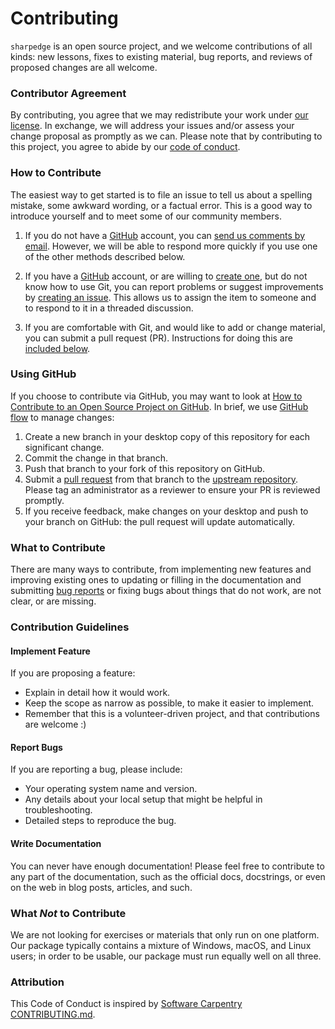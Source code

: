 # Contributing

`sharpedge` is an open source project, and we welcome contributions of all kinds:
new lessons, fixes to existing material, bug reports,
and reviews of proposed changes are all welcome.

### Contributor Agreement

By contributing, you agree that we may redistribute your work under 
[our license](./LICENSE). In exchange, we will address your issues and/or assess
your change proposal as promptly as we can.
Please note that by contributing to this project,
you agree to abide by our [code of conduct](./CONDUCT.md).

### How to Contribute

The easiest way to get started is to file an issue to tell us about a spelling
mistake, some awkward wording, or a factual error. This is a good way to
introduce yourself and to meet some of our community members.

1. If you do not have a [GitHub][github] account, you can [send us comments by
   email][contact]. However, we will be able to respond more quickly if you use
   one of the other methods described below.

2. If you have a [GitHub][github] account, or are willing to [create
   one][github-join], but do not know how to use Git, you can report problems
   or suggest improvements by [creating an issue][new_issues]. This allows us to
   assign the item to someone and to respond to it in a threaded discussion.

3. If you are comfortable with Git, and would like to add or change material,
   you can submit a pull request (PR). Instructions for doing this are
   [included below](#using-github).

### Using GitHub

If you choose to contribute via GitHub, you may want to look at [How to
Contribute to an Open Source Project on GitHub][how-contribute]. In brief, we
use [GitHub flow][github-flow] to manage changes:

1. Create a new branch in your desktop copy of this repository for each
   significant change.
2. Commit the change in that branch.
3. Push that branch to your fork of this repository on GitHub.
4. Submit a [pull request][pull-request] from that branch to the [upstream repository][repo].
Please tag an administrator as a reviewer to ensure your PR is reviewed promptly.
5. If you receive feedback, make changes on your desktop and push to your
   branch on GitHub: the pull request will update automatically.

### What to Contribute

There are many ways to contribute, from implementing new features and improving
existing ones to updating or filling in the documentation and submitting [bug
reports][issues] or fixing bugs about things that do not work, are not clear, or are missing.

### Contribution Guidelines

#### Implement Feature

If you are proposing a feature:

* Explain in detail how it would work.
* Keep the scope as narrow as possible, to make it easier to implement.
* Remember that this is a volunteer-driven project, and that contributions
  are welcome :)

#### Report Bugs

If you are reporting a bug, please include:

* Your operating system name and version.
* Any details about your local setup that might be helpful in troubleshooting.
* Detailed steps to reproduce the bug.

#### Write Documentation

You can never have enough documentation! Please feel free to contribute to any
part of the documentation, such as the official docs, docstrings, or even
on the web in blog posts, articles, and such.

### What *Not* to Contribute

We are not looking for exercises or materials that only run on one
platform. Our package typically contains a mixture of Windows, macOS, and
Linux users; in order to be usable, our package must run equally well on all
three.

### Attribution
This Code of Conduct is inspired by [Software Carpentry CONTRIBUTING.md][attribution].

[attribution]: https://github.com/swcarpentry/r-novice-inflammation/blob/main/CONTRIBUTING.md
[contact]: mailto:yuci21st@student.ubc.ca
[github]: https://github.com
[github-flow]: https://guides.github.com/introduction/flow/
[github-join]: https://github.com/join
[how-contribute]: https://egghead.io/courses/how-to-contribute-to-an-open-source-project-on-github
[issues]: https://github.com/UBC-MDS/SharpEdge/issues
[new_issues]: https://github.com/UBC-MDS/SharpEdge/issues/new
[pull-request]: https://help.github.com/en/articles/creating-a-pull-request
[repo]: https://github.com/UBC-MDS/SharpEdge